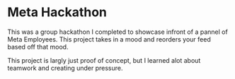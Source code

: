 # Meta Hackathon
This was a group hackathon I completed to showcase infront of a pannel of Meta Employees. This project takes in a mood and reorders your feed based off that mood. 

This project is largly just proof of concept, but I learned alot about teamwork and creating under pressure. 

